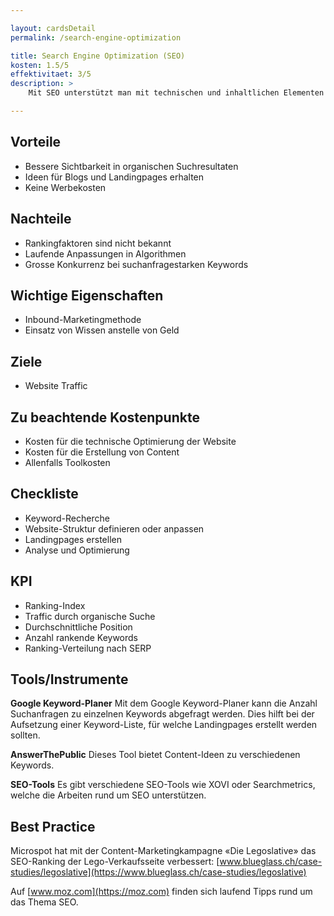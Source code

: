 ```yaml
---

layout: cardsDetail
permalink: /search-engine-optimization

title: Search Engine Optimization (SEO)
kosten: 1.5/5
effektivitaet: 3/5
description: >
    Mit SEO unterstützt man mit technischen und inhaltlichen Elementen einer Website oder einzelnen Landingpage deren Auffindbarkeit in Suchmaschinen. Dadurch kann man bei einer Suchanfrage zum jeweiligen Keyword möglichst möglichst weit oben in den organischen (unbezahlten) Suchresultaten erscheinen.

---
```


## Vorteile
- Bessere Sichtbarkeit in organischen Suchresultaten
- Ideen für Blogs und Landingpages erhalten
- Keine Werbekosten

## Nachteile
- Rankingfaktoren sind nicht bekannt
- Laufende Anpassungen in Algorithmen
- Grosse Konkurrenz bei suchanfragestarken Keywords

## Wichtige Eigenschaften
- Inbound-Marketingmethode
- Einsatz von Wissen anstelle von Geld

## Ziele
- Website Traffic

## Zu beachtende Kostenpunkte
- Kosten für die technische Optimierung der Website
- Kosten für die Erstellung von Content
- Allenfalls Toolkosten

## Checkliste
- Keyword-Recherche
- Website-Struktur definieren oder anpassen
- Landingpages erstellen
- Analyse und Optimierung

## KPI
- Ranking-Index
- Traffic durch organische Suche
- Durchschnittliche Position
- Anzahl rankende Keywords
- Ranking-Verteilung nach SERP

## Tools/Instrumente

**Google Keyword-Planer**
Mit dem Google Keyword-Planer kann die Anzahl Suchanfragen zu einzelnen Keywords abgefragt werden. Dies hilft bei der Aufsetzung einer Keyword-Liste, für welche Landingpages erstellt werden sollten.

**AnswerThePublic**
Dieses Tool bietet Content-Ideen zu verschiedenen Keywords.

**SEO-Tools**
Es gibt verschiedene SEO-Tools wie XOVI oder Searchmetrics, welche die Arbeiten rund um SEO unterstützen.

## Best Practice
Microspot hat mit der Content-Marketingkampagne «Die Legoslative» das SEO-Ranking der Lego-Verkaufsseite verbessert: [www.blueglass.ch/case-studies/legoslative](https://www.blueglass.ch/case-studies/legoslative)

Auf [www.moz.com](https://moz.com) finden sich laufend Tipps rund um das Thema SEO.